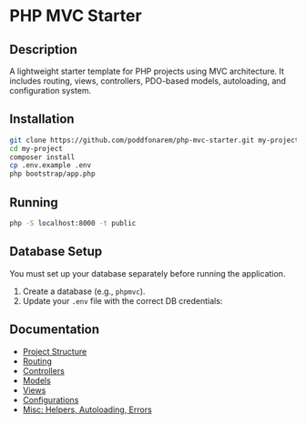 # PHP MVC Starter

## Description

A lightweight starter template for PHP projects using MVC architecture. It includes routing, views, controllers, PDO-based models, autoloading, and configuration system.

## Installation

```bash
git clone https://github.com/poddfonarem/php-mvc-starter.git my-project
cd my-project
composer install
cp .env.example .env
php bootstrap/app.php
```

## Running

```bash
php -S localhost:8000 -t public
```

## Database Setup

You must set up your database separately before running the application.

1. Create a database (e.g., `phpmvc`).
2. Update your `.env` file with the correct DB credentials:


## Documentation

- [Project Structure](docs/structure.md)
- [Routing](docs/routing.md)
- [Controllers](docs/controllers.md)
- [Models](docs/models.md)
- [Views](docs/views.md)
- [Configurations](docs/configs.md)
- [Misc: Helpers, Autoloading, Errors](docs/misc.md)